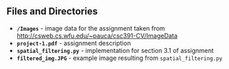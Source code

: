 ## Files and Directories
- **`/Images`** - image data for the assignment taken from http://csweb.cs.wfu.edu/~pauca/csc391-CV/ImageData
- **`project-1.pdf`** - assignment description
- **`spatial_filtering.py`** - implementation for section 3.1 of assignment
- **`filtered_img.JPG`** - example image resulting from `spatial_filtering.py`
